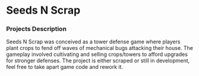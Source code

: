 # Seeds N Scrap
### Projects Description
Seeds N Scrap was conceived as a tower defense game where players plant crops to fend off waves of mechanical bugs attacking their house. The gameplay involved cultivating and selling crops/towers to afford upgrades for stronger defenses. The project is either scraped or still in development, feel free to take apart game code and rework it.
